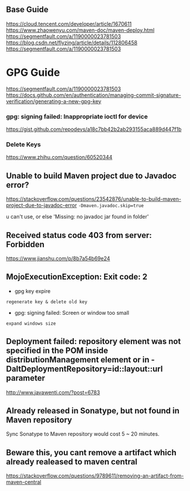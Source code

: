 ## Base Guide
https://cloud.tencent.com/developer/article/1670611
https://www.zhaowenyu.com/maven-doc/maven-deploy.html
https://segmentfault.com/a/1190000023781503
https://blog.csdn.net/flyzing/article/details/112806458
https://segmentfault.com/a/1190000023781503

# GPG Guide
https://segmentfault.com/a/1190000023781503
https://docs.github.com/en/authentication/managing-commit-signature-verification/generating-a-new-gpg-key

### gpg: signing failed: Inappropriate ioctl for device
https://gist.github.com/repodevs/a18c7bb42b2ab293155aca889d447f1b

### Delete Keys
https://www.zhihu.com/question/60520344

## Unable to build Maven project due to Javadoc error?
https://stackoverflow.com/questions/23542876/unable-to-build-maven-project-due-to-javadoc-error
`-Dmaven.javadoc.skip=true` 

u can't use, or else 'Missing: no javadoc jar found in folder'

## Received status code 403 from server: Forbidden
https://www.jianshu.com/p/8b7a54b69e24

## MojoExecutionException: Exit code: 2
+ gpg key expire 
```
regenerate key & delete old key
```

+ gpg: signing failed: Screen or window too small
```
expand windows size
```

##  Deployment failed: repository element was not specified in the POM inside distributionManagement element or in -DaltDeploymentRepository=id::layout::url parameter  
http://www.javawenti.com/?post=6783

## Already released in Sonatype, but not found in Maven repository
Sync Sonatype to Maven repository would cost 5 ~ 20 minutes.

## Beware this, you cant remove a artifact which already realeased to maven central
https://stackoverflow.com/questions/9789611/removing-an-artifact-from-maven-central